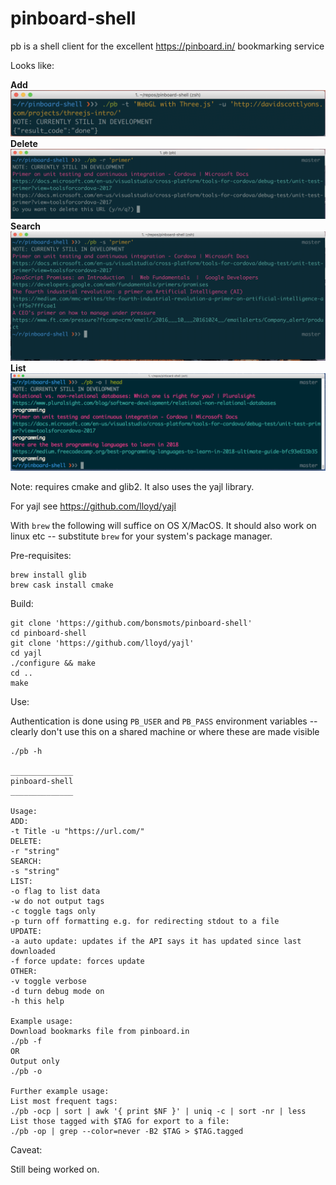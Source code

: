 pinboard-shell
==============

pb is a shell client for the excellent <https://pinboard.in/> bookmarking service

Looks like:

**Add**
![Delete](https://raw.githubusercontent.com/bonsmots/pinboard-shell/master/screen-add.png)
**Delete**
![Delete](https://raw.githubusercontent.com/bonsmots/pinboard-shell/master/screen-remove.png)
**Search**
![Search](https://raw.githubusercontent.com/bonsmots/pinboard-shell/master/screen-search.png)
**List**
![Output](https://raw.githubusercontent.com/bonsmots/pinboard-shell/master/screen-list.png)

Note: requires cmake and glib2. It also uses the yajl library. 

For yajl see <https://github.com/lloyd/yajl>

With `brew` the following will suffice on OS X/MacOS. It should also work on linux etc -- substitute `brew` for your system's package manager.

Pre-requisites:

	brew install glib
	brew cask install cmake

Build:

	git clone 'https://github.com/bonsmots/pinboard-shell'
	cd pinboard-shell
	git clone 'https://github.com/lloyd/yajl'
	cd yajl
	./configure && make
	cd ..
	make

Use:

Authentication is done using `PB_USER` and `PB_PASS` environment variables -- clearly don't use this on a shared machine or where these are made visible

````  
./pb -h

______________
pinboard-shell
______________

Usage:
ADD:
-t Title -u "https://url.com/"
DELETE:
-r "string"
SEARCH:
-s "string"
LIST:
-o flag to list data
-w do not output tags
-c toggle tags only
-p turn off formatting e.g. for redirecting stdout to a file
UPDATE:
-a auto update: updates if the API says it has updated since last downloaded
-f force update: forces update
OTHER:
-v toggle verbose
-d turn debug mode on
-h this help

Example usage:
Download bookmarks file from pinboard.in
./pb -f
OR
Output only
./pb -o

Further example usage:
List most frequent tags:
./pb -ocp | sort | awk '{ print $NF }' | uniq -c | sort -nr | less
List those tagged with $TAG for export to a file:
./pb -op | grep --color=never -B2 $TAG > $TAG.tagged  
````

Caveat:

Still being worked on.
